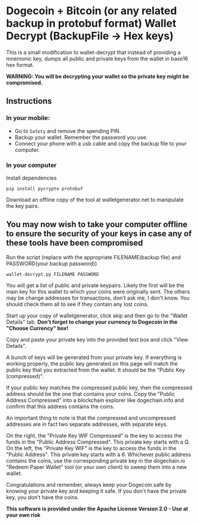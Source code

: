 # Dogecoin + Bitcoin (or any related backup in protobuf format) Wallet Decrypt (BackupFile -> Hex keys)

This is a small modification to wallet-decrypt that instead of providing a mnemonic key, dumps all public and private keys from the wallet in base16 hex format.

**WARNING: You will be decrypting your wallet so the private key might be compromised.**

## Instructions

### In your mobile:

- Go to `Safety` and remove the spending PIN.
- Backup your wallet. Remember the password you use.
- Connect your phone with a usb cable and copy the backup file to your computer.

### In your computer

Install dependencies
```
pip install pycrypto protobuf
```
Download an offline copy of the tool at walletgenerator.net to manipulate the key pairs.

## You may now wish to take your computer offline to ensure the security of your keys in case any of these tools have been compromised

Run the script (replace with the appropriate FILENAME(backup file) and PASSWORD(your backup password))
```
wallet-decrypt.py FILENAME PASSWORD
```

You will get a list of public and private keypairs. Likely the first will be the main key for this wallet to which your coins were originally sent. The others may be change addresses for transactions, don't ask me, I don't know. You should check them all to see if they contain any lost coins.

Start up your copy of walletgenerator, click skip and then go to the "Wallet Details" tab. 
**Don't forget to change your currency to Dogecoin in the "Choose Currency" box!**

Copy and paste your private key into the provided text box and click "View Details".

A bunch of keys will be generated from your private key. If everything is working properly, the public key generated on this page will match the public key that you extracted from the wallet. It should be the "Public Key (compressed)".

If your public key matches the compressed public key, then the compressed address should be the one that contains your coins. Copy the "Public Address Compressed" into a blockchain explorer like dogechain.info and confirm that this address contains the coins.

An important thing to note is that the compressed and uncompressed addresses are in fact two separate addresses, with separate keys. 

On the right, the "Private Key WIF Compressed" is the key to access the funds in the "Public Address Compressed". This private key starts with a Q.
On the left, the "Private Key WIF" is the key to access the funds in the "Public Address". This private key starts with a 6.
Whichever public address contains the coins, use the corresponding private key in the dogechain.io "Redeem Paper Wallet" tool (or your own client) to sweep them into a new wallet. 

Congratulations and remember, always keep your Dogecoin safe by knowing your private key and keeping it safe. If you don't have the private key, you don't have the coins.

**This software is provided under the Apache License Version 2.0 - Use at your own risk**

